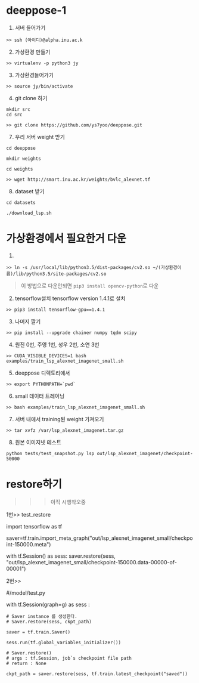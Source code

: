 # deeppose-1

1. 서버 들어가기
```
>> ssh (아이디)@alpha.inu.ac.k
```

2. 가상환경 만들기
```
>> virtualenv -p python3 jy
```

3. 가상환경들어가기
```
>> source jy/bin/activate
```

4. git clone 하기
```
mkdir src
cd src
```

```
>> git clone https://github.com/ys7yoo/deeppose.git
```

7. 우리 서버 weight 받기
```
cd deeppose
```
  
```
mkdir weights
```

```
cd weights
```
```
>> wget http://smart.inu.ac.kr/weights/bvlc_alexnet.tf
```

8. dataset 받기
```
cd datasets
```
```
./download_lsp.sh
```


# 가상환경에서 필요한거 다운

1. 
```
>> ln -s /usr/local/lib/python3.5/dist-packages/cv2.so ~/(가상환경이름)/lib/python3.5/site-packages/cv2.so
```
> 이 방법으로 다운안되면 `pip3 install opencv-python`로 다운


2. tensorflow설치 tensorflow version 1.4.1로 설치 
```
>> pip3 install tensorflow-gpu==1.4.1
```

3. 나머지 깔기
```
>> pip install --upgrade chainer numpy tqdm scipy
```

4. 원진 0번,  주영 1번, 성우 2번, 소연 3번
```
>> CUDA_VISIBLE_DEVICES=1 bash examples/train_lsp_alexnet_imagenet_small.sh
```

5. deeppose 디렉토리에서
```
>> export PYTHONPATH=`pwd`
```

6. small 데이터 트레이닝
```
>> bash examples/train_lsp_alexnet_imagenet_small.sh 
```

7. 서버 내에서 training된 weight 가져오기 
```
>> tar xvfz /var/lsp_alexnet_imagenet.tar.gz 
```

8. 원본 이미지넷 테스트
```
python tests/test_snapshot.py lsp out/lsp_alexnet_imagenet/checkpoint-50000
```



# restore하기

>>> 아직 시행착오중

1번>>
test_restore

import tensorflow as tf

saver=tf.train.import_meta_graph("out/lsp_alexnet_imagenet_small/checkpoint-150000.meta")

with tf.Session() as sess:
saver.restore(sess, "out/lsp_alexnet_imagenet_small/checkpoint-150000.data-00000-of-00001")

2번>>

#/model/test.py

with tf.Session(graph=g) as sess :

    # Saver instance 를 생성한다.
    # Saver.restore(sess, ckpt_path)

    saver = tf.train.Saver()

    sess.run(tf.global_variables_initializer())

    # Saver.restore()
    # args : tf.Session, job`s checkpoint file path
    # return : None

    ckpt_path = saver.restore(sess, tf.train.latest_checkpoint("saved"))

